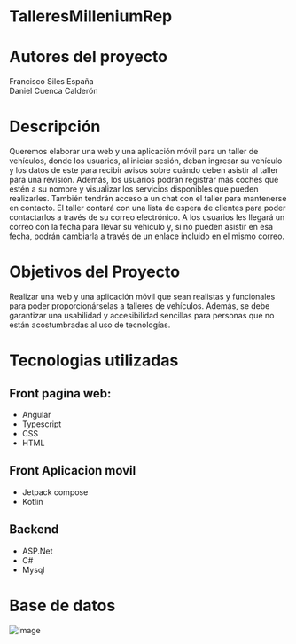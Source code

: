 # TalleresMilleniumRep

# Autores del proyecto
Francisco Siles España
<br>
Daniel Cuenca Calderón

# Descripción
Queremos elaborar una web y una aplicación móvil para un taller de vehículos, donde los usuarios, al iniciar sesión, deban ingresar su vehículo y los datos de este para recibir avisos sobre cuándo deben asistir al taller para una revisión.
Además, los usuarios podrán registrar más coches que estén a su nombre y visualizar los servicios disponibles que pueden realizarles. También tendrán acceso a un chat con el taller para mantenerse en contacto.
El taller contará con una lista de espera de clientes para poder contactarlos a través de su correo electrónico. A los usuarios les llegará un correo con la fecha para llevar su vehículo y, si no pueden asistir en esa fecha, podrán cambiarla a través de un enlace incluido en el mismo correo.

# Objetivos del Proyecto

Realizar una web y una aplicación móvil que sean realistas y funcionales para poder proporcionárselas a talleres de vehículos. Además, se debe garantizar una usabilidad y accesibilidad sencillas para personas que no están acostumbradas al uso de tecnologías.

# Tecnologias utilizadas

## Front pagina web:
- Angular
- Typescript
- CSS
- HTML

 ## Front Aplicacion movil
 - Jetpack compose
 - Kotlin

## Backend
- ASP.Net
- C#
- Mysql

# Base de datos
![image](https://github.com/user-attachments/assets/8484c72a-34f1-4a9f-9389-4c79e48ccc6e)

